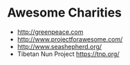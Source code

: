 # Awesome Charities
- http://greenpeace.com
- http://www.projectforawesome.com/
- http://www.seashepherd.org/
- Tibetan Nun Project https://tnp.org/
